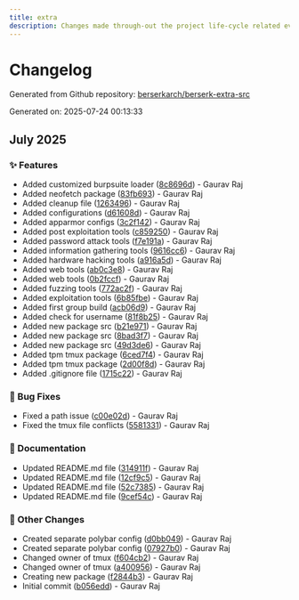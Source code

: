 ```yaml
---
title: extra
description: Changes made through-out the project life-cycle related everything.
---
```


# Changelog

Generated from Github repository: [berserkarch/berserk-extra-src](https://github.com/berserkarch/berserk-extra-src.git)

Generated on: 2025-07-24 00:13:33

## July 2025

### ✨ Features

- Added customized burpsuite loader ([8c8696d](https://github.com/berserkarch/berserk-extra-src.git/commit/8c8696d6002b859758234d9a0dece3fd2284509b)) - Gaurav Raj
- Added neofetch package ([83fb693](https://github.com/berserkarch/berserk-extra-src.git/commit/83fb6931794f4d14d072ed26be61d6b10a353313)) - Gaurav Raj
- Added cleanup file ([1263496](https://github.com/berserkarch/berserk-extra-src.git/commit/1263496da3e353c02789d710532edd45cc35455e)) - Gaurav Raj
- Added configurations ([d61608d](https://github.com/berserkarch/berserk-extra-src.git/commit/d61608daffa78e8ff5a0543d218f8258470aaf6e)) - Gaurav Raj
- Added apparmor configs ([3c2f142](https://github.com/berserkarch/berserk-extra-src.git/commit/3c2f1422603431ea619da761fc7a58d2a9ebfb92)) - Gaurav Raj
- Added post exploitation tools ([c859250](https://github.com/berserkarch/berserk-extra-src.git/commit/c85925018884a6120bfb70bc50c0bf34a7e7e185)) - Gaurav Raj
- Added password attack tools ([f7e191a](https://github.com/berserkarch/berserk-extra-src.git/commit/f7e191aae5b5ee953c87bdef9ee0cdf6acf7895c)) - Gaurav Raj
- Added information gathering tools ([9616cc6](https://github.com/berserkarch/berserk-extra-src.git/commit/9616cc670cc6be31deca787096005ef7c3dd9c3d)) - Gaurav Raj
- Added hardware hacking tools ([a916a5d](https://github.com/berserkarch/berserk-extra-src.git/commit/a916a5dbf01889de5be8b2a854147918e72aac94)) - Gaurav Raj
- Added web tools ([ab0c3e8](https://github.com/berserkarch/berserk-extra-src.git/commit/ab0c3e819958b693e723106f0c893a33ac490ce6)) - Gaurav Raj
- Added web tools ([0b2fccf](https://github.com/berserkarch/berserk-extra-src.git/commit/0b2fccf991a5d62aa17d4ece008c6630919112a5)) - Gaurav Raj
- Added fuzzing tools ([772ac2f](https://github.com/berserkarch/berserk-extra-src.git/commit/772ac2f9b19198147d64f94983195c2117cf951b)) - Gaurav Raj
- Added exploitation tools ([6b85fbe](https://github.com/berserkarch/berserk-extra-src.git/commit/6b85fbe50575dabc691234bc96bc2cf2f3f5748c)) - Gaurav Raj
- Added first group build ([acb06d9](https://github.com/berserkarch/berserk-extra-src.git/commit/acb06d90e7f825a5b1b24777476b9bef3af0f5cb)) - Gaurav Raj
- Added check for username ([81f8b25](https://github.com/berserkarch/berserk-extra-src.git/commit/81f8b25492e7ea5622a8acc98fd1a35955f374c9)) - Gaurav Raj
- Added new package src ([b21e971](https://github.com/berserkarch/berserk-extra-src.git/commit/b21e971796d5c494987860ac1a92ddb1fb9bae7f)) - Gaurav Raj
- Added new package src ([8bad3f7](https://github.com/berserkarch/berserk-extra-src.git/commit/8bad3f76f64612a5d49b1a8458fcaafd914812cb)) - Gaurav Raj
- Added new package src ([49d3de6](https://github.com/berserkarch/berserk-extra-src.git/commit/49d3de6e2384345b9657929dc14a022a3f6246cb)) - Gaurav Raj
- Added tpm tmux package ([6ced7f4](https://github.com/berserkarch/berserk-extra-src.git/commit/6ced7f47ce2eb4a8ac6024153ff3f5bdf581ce32)) - Gaurav Raj
- Added tpm tmux package ([2d00f8d](https://github.com/berserkarch/berserk-extra-src.git/commit/2d00f8d5b3ca2c042dc69b0fd8a8e76ad4f5fd05)) - Gaurav Raj
- Added .gitignore file ([1715c22](https://github.com/berserkarch/berserk-extra-src.git/commit/1715c224897042eb06a636fa5d403cd93ff27a09)) - Gaurav Raj

### 🐛 Bug Fixes

- Fixed a path issue ([c00e02d](https://github.com/berserkarch/berserk-extra-src.git/commit/c00e02df797b24ebb3b43958343f03cf5b51ca22)) - Gaurav Raj
- Fixed the tmux file conflicts ([5581331](https://github.com/berserkarch/berserk-extra-src.git/commit/5581331f04eee7c682beb659999826e7ab3169f1)) - Gaurav Raj

### 📖 Documentation

- Updated README.md file ([314911f](https://github.com/berserkarch/berserk-extra-src.git/commit/314911f6795d65bdaedaebc7a3003ca196fbc3f6)) - Gaurav Raj
- Updated README.md file ([12cf9c5](https://github.com/berserkarch/berserk-extra-src.git/commit/12cf9c5407547e66bde278b8013ea0d7397d3287)) - Gaurav Raj
- Updated README.md file ([52c7385](https://github.com/berserkarch/berserk-extra-src.git/commit/52c7385304ad9d3dac10c24dc0159e0621f8b251)) - Gaurav Raj
- Updated README.md file ([9cef54c](https://github.com/berserkarch/berserk-extra-src.git/commit/9cef54cfd031f3e65221bfce1af6b69729418596)) - Gaurav Raj

### 🔧 Other Changes

- Created separate polybar config ([d0bb049](https://github.com/berserkarch/berserk-extra-src.git/commit/d0bb049420f084d79f1cea66433a0259090af921)) - Gaurav Raj
- Created separate polybar config ([07927b0](https://github.com/berserkarch/berserk-extra-src.git/commit/07927b093ca517708ca67e24bca49cba24fe194e)) - Gaurav Raj
- Changed owner of tmux ([f604cb2](https://github.com/berserkarch/berserk-extra-src.git/commit/f604cb2e107f2228bae87ce263eeccca7cc9c13d)) - Gaurav Raj
- Changed owner of tmux ([a400956](https://github.com/berserkarch/berserk-extra-src.git/commit/a40095633d199e28a5720a9facc3a09f7b41aa29)) - Gaurav Raj
- Creating new package ([f2844b3](https://github.com/berserkarch/berserk-extra-src.git/commit/f2844b3f596a60b6faf02abfb8cac401f546a470)) - Gaurav Raj
- Initial commit ([b056edd](https://github.com/berserkarch/berserk-extra-src.git/commit/b056eddd2be30ad6e0763dca57f18afe45141cb5)) - Gaurav Raj

